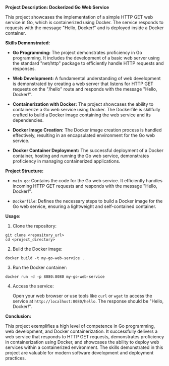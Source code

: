 **Project Description: Dockerized Go Web Service**

This project showcases the implementation of a simple HTTP GET web service in Go, which is containerized using Docker. The service responds to requests with the message "Hello, Docker!" and is deployed inside a Docker container.

**Skills Demonstrated:**

- **Go Programming:** The project demonstrates proficiency in Go programming. It includes the development of a basic web server using the standard "net/http" package to efficiently handle HTTP requests and responses.

- **Web Development:** A fundamental understanding of web development is demonstrated by creating a web server that listens for HTTP GET requests on the "/hello" route and responds with the message "Hello, Docker!".

- **Containerization with Docker:** The project showcases the ability to containerize a Go web service using Docker. The Dockerfile is skillfully crafted to build a Docker image containing the web service and its dependencies.

- **Docker Image Creation:** The Docker image creation process is handled effectively, resulting in an encapsulated environment for the Go web service.

- **Docker Container Deployment:** The successful deployment of a Docker container, hosting and running the Go web service, demonstrates proficiency in managing containerized applications.

**Project Structure:**

- `main.go`: Contains the code for the Go web service. It efficiently handles incoming HTTP GET requests and responds with the message "Hello, Docker!".

- `Dockerfile`: Defines the necessary steps to build a Docker image for the Go web service, ensuring a lightweight and self-contained container.

**Usage:**

1. Clone the repository:

```
git clone <repository_url>
cd <project_directory>
```

2. Build the Docker image:

```
docker build -t my-go-web-service .
```

3. Run the Docker container:

```
docker run -d -p 8080:8080 my-go-web-service
```

4. Access the service:

   Open your web browser or use tools like `curl` or `wget` to access the service at `http://localhost:8080/hello`. The response should be "Hello, Docker!".

**Conclusion:**

This project exemplifies a high level of competence in Go programming, web development, and Docker containerization. It successfully delivers a web service that responds to HTTP GET requests, demonstrates proficiency in containerization using Docker, and showcases the ability to deploy web services within a containerized environment. The skills demonstrated in this project are valuable for modern software development and deployment practices.